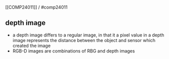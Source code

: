 [[COMP24011]] / #comp24011

## depth image
- a depth image differs to a regular image, in that it a pixel value in a depth image represents the distance between the object and sensor which created the image
- RGB-D images are combinations of RBG and depth images